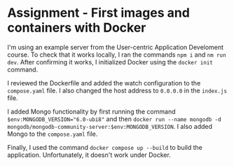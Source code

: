 # Assignment - First images and containers with Docker

I'm using an example server from the User-centric Application Develoment course. To check that it works locally, I ran the commands `npm i` and `nm run dev`. After confirming it works, I initialized Docker using the `docker init` command.

I reviewed the Dockerfile and added the watch configuration to the `compose.yaml` file. I also changed the host address to `0.0.0.0` in the `index.js` file.

I added Mongo functionality by first running the command `$env:MONGODB_VERSION="6.0-ubi8"` and then `docker run --name mongodb -d mongodb/mongodb-community-server:$env:MONGODB_VERSION`. I also added Mongo to the `compose.yaml` file.

Finally, I used the command `docker compose up --build` to build the application. Unfortunately, it doesn't work under Docker.
